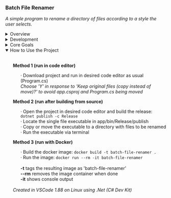 ### Batch File Renamer
<i>A simple program to rename a directory of files according to a style the user selects.</i>

<details>
    <summary>Overview</summary>
    <ul><br>
        A recent migration from Windows to Linux inspired a change in preference towards file naming conventions, and a program that could quickly update the filenames of an entire directory of files seemed like a good project to refine C# competency outside of game development. The aim of this project is thus to gain practical experience working with files in .NET, as well as improve techniques for designing program infrastructure.
        <br><br>
		This program is intended to provide the user with the ability to rename a given directory of files according to one of three styles: all words lowercased, all words uppercased, or first letter of each word uppercased. The user can optionally choose the way spacing between words is handled, choosing from white space, dash, or underscore.
        <br><br>
        Currently, the program operates in the directory of the executable, necessitating physically moving the executable to the directory desired to be updated. File updating is handled in one of two ways: making a copy of the files or moving them, respectively using File.Copy() or File.Move(). In either case, the program will utilize a directory named 'updated files' in the same directory as the executable. This directory is automatically created if it does not exist. Files with matching filename paths already in the updated files directory will be skipped.
        <br><br>
        Upon obtaining responses to a succession of prompts designed to customize the output, a final summary of requested operations is displayed to the user before they commit to the changes. Cancellation and escaping back to the main menu can be done right after selecting an option from the menu, and right before committing final changes.
        <br><br>
        The changes to the files will be printed during final execution, followed by a final completion notification and prompt to return to the main menu.
    </ul><br>
</details>

<details>
    <summary>Development</summary>
    <ul><br>
        This project originally started with an MVC structure to provide a baseline architecture to work from and keep logic and data separate. However, as the project grew, a request system was introduced, which altered the program flow and necessitated a reevaluation of the overall project structure.
        <br><br>
        As the existence of model, view, and controller classes became more of a forced compliance to an architecture rather than a structure to guide development, the classes were removed or transitioned to designations that seemed more practical.
        <br><br>
        Thus the project evolved around use of a simplified synchronous pipeline, which takes incoming requests as a request id enum along with generic data, wraps them in a Request class instance, adds that instance to a list, then passes the id and data back to a handler class one at a time. 
        <br><br>
        Early on, it was decided that all print statements would be kept in a single database collection and accessed via keyword enum. This helped to keep program elements organized and easier to read without having lots of console statements crowding the logic flow.
        <br><br>
        A rudimentary state machine to assist in basic flow control was later added, which allowed the main program loop to be greatly simplified, with high level repeating logic placed in a more intuitive way.
        <br><br>
        In general, the infrastructure used may be a bit overkill considering the simple nature of its tasks. But it offered fresh challenges, as well as a chance to experiment with interesting architecture that will surely pave the way for improved development in future projects.
    </ul><br>
</details>

<details>
    <summary>Core Goals</summary>
    <ul><br>
        · Demonstrate general competency with C# in a .NET console environment
        <br>
        · Demonstrate knowledge of practices for successful integration with version control and docker
        <br>
        · Demonstrate abilities regarding refactoring and iteration
        <br>
        · Experiment with and improve techniques regarding decoupling and project structuring
        <br>
    </ul><br>
</details>

<details open>
    <summary>How to Use the Project</summary>
    <ul>
        <br><b>Method 1 (run in code editor)</b><br>
        <ul>
            · Download project and run in desired code editor as usual (Program.cs)
            <br><i>Choose 'Y' in response to 'Keep original files (copy instead of move)?' to avoid app.csproj and Program.cs being moved</i>
        </ul>
    </ul>
    <ul>
        <b>Method 2 (run after building from source)</b><br>
        <ul>
            · Open the project in desired code editor and build the release: <code>dotnet publish -c Release</code>
            <br>· Locate the single file executable in app/bin/Release/publish
            <br>· Copy or move the executable to a directory with files to be renamed
            <br>· Run the executable via terminal
        </ul>
    </ul>
    <ul>
        <b>Method 3 (run with Docker)</b><br>
        <ul>
			· Build the docker image: <code>docker build -t batch-file-renamer .</code>
			<br>· Run the image: <code>docker run --rm -it batch-file-renamer</code>
			<br>
			<br><b>-t</b> tags the resulting image as 'batch-file-renamer'
			<br><b>--rm</b> removes the image container when done
			<br><b>-it</b> shows console output
			<br>
		</ul>
        <br><i>Created in VSCode 1.88 on Linux using .Net (C# Dev Kit)</i>
    </ul>
</details>
